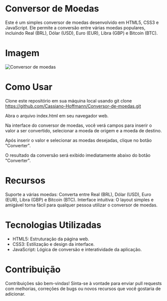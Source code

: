 <h1>Conversor de Moedas</h1>

Este é um simples conversor de moedas desenvolvido em HTML5, CSS3 e JavaScript. Ele permite a conversão entre várias moedas populares, incluindo Real (BRL), Dólar (USD), Euro (EUR), Libra (GBP) e Bitcoin (BTC).

# Imagem
![Conversor de moedas](https://github.com/Cassiano-Hoffmann/Conversor-de-moedas/assets/117099774/e1155afe-8add-4712-b069-94f0195782d1)


# Como Usar

Clone este repositório em sua máquina local usando git clone https://github.com/Cassiano-Hoffmann/Conversor-de-moedas.git

Abra o arquivo index.html em seu navegador web.

Na interface do conversor de moedas, você verá campos para inserir o valor a ser convertido, selecionar a moeda de origem e a moeda de destino.

Após inserir o valor e selecionar as moedas desejadas, clique no botão "Converter".

O resultado da conversão será exibido imediatamente abaixo do botão "Converter".

# Recursos

Suporte a várias moedas: Converta entre Real (BRL), Dólar (USD), Euro (EUR), Libra (GBP) e Bitcoin (BTC).
Interface intuitiva: O layout simples e amigável torna fácil para qualquer pessoa utilizar o conversor de moedas.

# Tecnologias Utilizadas

- HTML5: Estruturação da página web.
- CSS3: Estilização e design da interface.
- JavaScript: Lógica de conversão e interatividade da aplicação.

# Contribuição
Contribuições são bem-vindas! Sinta-se à vontade para enviar pull requests com melhorias, correções de bugs ou novos recursos que você gostaria de adicionar.
